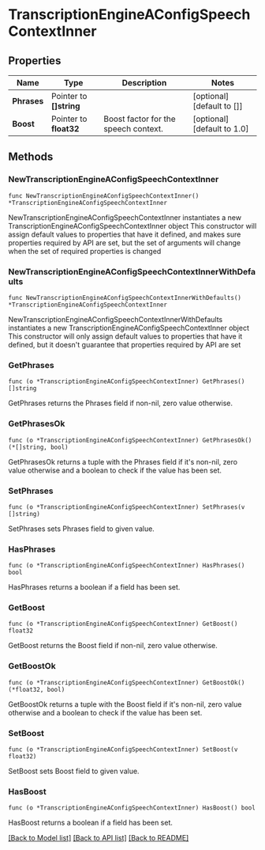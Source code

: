 # TranscriptionEngineAConfigSpeechContextInner

## Properties

Name | Type | Description | Notes
------------ | ------------- | ------------- | -------------
**Phrases** | Pointer to **[]string** |  | [optional] [default to []]
**Boost** | Pointer to **float32** | Boost factor for the speech context. | [optional] [default to 1.0]

## Methods

### NewTranscriptionEngineAConfigSpeechContextInner

`func NewTranscriptionEngineAConfigSpeechContextInner() *TranscriptionEngineAConfigSpeechContextInner`

NewTranscriptionEngineAConfigSpeechContextInner instantiates a new TranscriptionEngineAConfigSpeechContextInner object
This constructor will assign default values to properties that have it defined,
and makes sure properties required by API are set, but the set of arguments
will change when the set of required properties is changed

### NewTranscriptionEngineAConfigSpeechContextInnerWithDefaults

`func NewTranscriptionEngineAConfigSpeechContextInnerWithDefaults() *TranscriptionEngineAConfigSpeechContextInner`

NewTranscriptionEngineAConfigSpeechContextInnerWithDefaults instantiates a new TranscriptionEngineAConfigSpeechContextInner object
This constructor will only assign default values to properties that have it defined,
but it doesn't guarantee that properties required by API are set

### GetPhrases

`func (o *TranscriptionEngineAConfigSpeechContextInner) GetPhrases() []string`

GetPhrases returns the Phrases field if non-nil, zero value otherwise.

### GetPhrasesOk

`func (o *TranscriptionEngineAConfigSpeechContextInner) GetPhrasesOk() (*[]string, bool)`

GetPhrasesOk returns a tuple with the Phrases field if it's non-nil, zero value otherwise
and a boolean to check if the value has been set.

### SetPhrases

`func (o *TranscriptionEngineAConfigSpeechContextInner) SetPhrases(v []string)`

SetPhrases sets Phrases field to given value.

### HasPhrases

`func (o *TranscriptionEngineAConfigSpeechContextInner) HasPhrases() bool`

HasPhrases returns a boolean if a field has been set.

### GetBoost

`func (o *TranscriptionEngineAConfigSpeechContextInner) GetBoost() float32`

GetBoost returns the Boost field if non-nil, zero value otherwise.

### GetBoostOk

`func (o *TranscriptionEngineAConfigSpeechContextInner) GetBoostOk() (*float32, bool)`

GetBoostOk returns a tuple with the Boost field if it's non-nil, zero value otherwise
and a boolean to check if the value has been set.

### SetBoost

`func (o *TranscriptionEngineAConfigSpeechContextInner) SetBoost(v float32)`

SetBoost sets Boost field to given value.

### HasBoost

`func (o *TranscriptionEngineAConfigSpeechContextInner) HasBoost() bool`

HasBoost returns a boolean if a field has been set.


[[Back to Model list]](../README.md#documentation-for-models) [[Back to API list]](../README.md#documentation-for-api-endpoints) [[Back to README]](../README.md)


